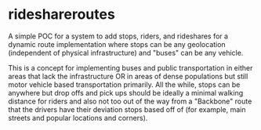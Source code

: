 # rideshareroutes

A simple POC for a system to add stops, riders, and rideshares for a dynamic route implementation where stops can be any geolocation (independent of physical infrastructure) and "buses" can be any vehicle.

This is a concept for implementing buses and public transportation in either areas that lack the infrastructure OR in areas of dense populations but still motor vehicle based transportation primarily. All the while, stops can be anywhere but drop offs and pick ups should be ideally a minimal walking distance for riders and also not too out of the way from a "Backbone" route that the drivers have their deviation stops based off of (for example, main streets and popular locations and corners).
